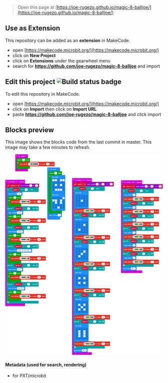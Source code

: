 
> Open this page at [https://joe-rugezo.github.io/magic-8-balljoe/](https://joe-rugezo.github.io/magic-8-balljoe/)

## Use as Extension

This repository can be added as an **extension** in MakeCode.

* open [https://makecode.microbit.org/](https://makecode.microbit.org/)
* click on **New Project**
* click on **Extensions** under the gearwheel menu
* search for **https://github.com/joe-rugezo/magic-8-balljoe** and import

## Edit this project ![Build status badge](https://github.com/joe-rugezo/magic-8-balljoe/workflows/MakeCode/badge.svg)

To edit this repository in MakeCode.

* open [https://makecode.microbit.org/](https://makecode.microbit.org/)
* click on **Import** then click on **Import URL**
* paste **https://github.com/joe-rugezo/magic-8-balljoe** and click import

## Blocks preview

This image shows the blocks code from the last commit in master.
This image may take a few minutes to refresh.

![A rendered view of the blocks](https://github.com/joe-rugezo/magic-8-balljoe/raw/master/.github/makecode/blocks.png)

#### Metadata (used for search, rendering)

* for PXT/microbit
<script src="https://makecode.com/gh-pages-embed.js"></script><script>makeCodeRender("{{ site.makecode.home_url }}", "{{ site.github.owner_name }}/{{ site.github.repository_name }}");</script>
